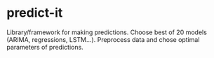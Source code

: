# predict-it
Library/framework for making predictions. Choose best of 20 models (ARIMA, regressions, LSTM...). Preprocess data and chose optimal parameters of predictions.
